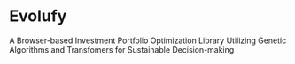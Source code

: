 # Evolufy
A Browser-based Investment Portfolio Optimization Library Utilizing Genetic Algorithms and Transfomers for Sustainable Decision-making


